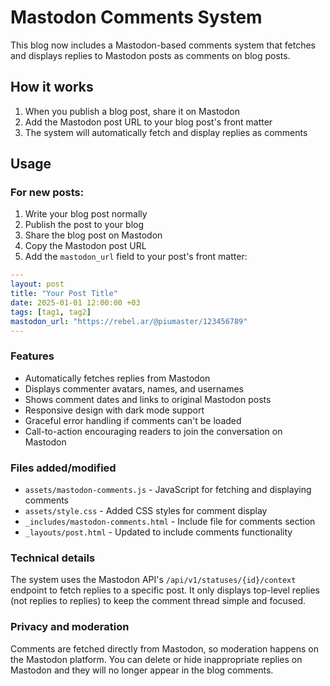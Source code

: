 # Mastodon Comments System

This blog now includes a Mastodon-based comments system that fetches and displays replies to Mastodon posts as comments on blog posts.

## How it works

1. When you publish a blog post, share it on Mastodon
2. Add the Mastodon post URL to your blog post's front matter
3. The system will automatically fetch and display replies as comments

## Usage

### For new posts:

1. Write your blog post normally
2. Publish the post to your blog
3. Share the blog post on Mastodon
4. Copy the Mastodon post URL
5. Add the `mastodon_url` field to your post's front matter:

```yaml
---
layout: post
title: "Your Post Title"
date: 2025-01-01 12:00:00 +03
tags: [tag1, tag2]
mastodon_url: "https://rebel.ar/@piumaster/123456789"
---
```

### Features

- Automatically fetches replies from Mastodon
- Displays commenter avatars, names, and usernames
- Shows comment dates and links to original Mastodon posts
- Responsive design with dark mode support
- Graceful error handling if comments can't be loaded
- Call-to-action encouraging readers to join the conversation on Mastodon

### Files added/modified

- `assets/mastodon-comments.js` - JavaScript for fetching and displaying comments
- `assets/style.css` - Added CSS styles for comment display
- `_includes/mastodon-comments.html` - Include file for comments section
- `_layouts/post.html` - Updated to include comments functionality

### Technical details

The system uses the Mastodon API's `/api/v1/statuses/{id}/context` endpoint to fetch replies to a specific post. It only displays top-level replies (not replies to replies) to keep the comment thread simple and focused.

### Privacy and moderation

Comments are fetched directly from Mastodon, so moderation happens on the Mastodon platform. You can delete or hide inappropriate replies on Mastodon and they will no longer appear in the blog comments.